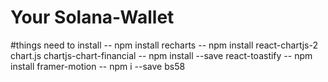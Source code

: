 # Your Solana-Wallet
#things need to install
-- npm install recharts
-- npm install react-chartjs-2 chart.js chartjs-chart-financial
-- npm install --save react-toastify
-- npm install framer-motion
-- npm i --save bs58
